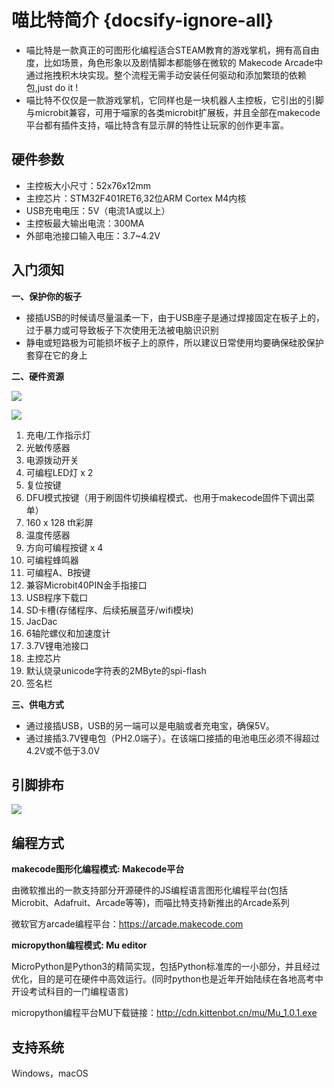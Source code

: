 # 喵比特简介 {docsify-ignore-all}

- 喵比特是一款真正的可图形化编程适合STEAM教育的游戏掌机，拥有高自由度，比如场景，角色形象以及剧情脚本都能够在微软的 Makecode Arcade中通过拖拽积木块实现。整个流程无需手动安装任何驱动和添加繁琐的依赖包,just do it !
- 喵比特不仅仅是一款游戏掌机，它同样也是一块机器人主控板，它引出的引脚与microbit兼容，可用于喵家的各类microbit扩展板，并且全部在makecode平台都有插件支持，喵比特含有显示屏的特性让玩家的创作更丰富。

## 硬件参数

- 主控板大小尺寸：52x76x12mm
- 主控芯片：STM32F401RET6,32位ARM Cortex M4内核
- USB充电电压：5V（电流1A或以上）
- 主控板最大输出电流：300MA
- 外部电池接口输入电压：3.7~4.2V

## 入门须知 

**一、保护你的板子**

- 接插USB的时候请尽量温柔一下，由于USB座子是通过焊接固定在板子上的，过于暴力或可导致板子下次使用无法被电脑识识别  
- 静电或短路极为可能损坏板子上的原件，所以建议日常使用均要确保硅胶保护套穿在它的身上  

**二、硬件资源**
  
![](https://s2.ax1x.com/2019/01/26/knIGbd.png)

![](https://s2.ax1x.com/2019/01/26/knId8f.png)

1. 充电/工作指示灯
2. 光敏传感器
3. 电源拨动开关
4. 可编程LED灯 x 2
5. 复位按键
6. DFU模式按键（用于刷固件切换编程模式、也用于makecode固件下调出菜单）
7. 160 x 128 tft彩屏
8. 温度传感器
9. 方向可编程按键 x 4
10. 可编程蜂鸣器
11. 可编程A、B按键
12. 兼容Microbit40PIN金手指接口
13. USB程序下载口
14. SD卡槽(存储程序、后续拓展蓝牙/wifi模块)
15. JacDac
16. 6轴陀螺仪和加速度计
17. 3.7V锂电池接口
18. 主控芯片
19. 默认烧录unicode字符表的2MByte的spi-flash
20. 签名栏

**三、供电方式**  

- 通过接插USB，USB的另一端可以是电脑或者充电宝，确保5V。
- 通过接插3.7V锂电包（PH2.0端子）。在该端口接插的电池电压必须不得超过4.2V或不低于3.0V  



## 引脚排布

![](https://s2.ax1x.com/2019/05/24/Vi4gTH.png)


## 编程方式

**makecode图形化编程模式: Makecode平台**  

由微软推出的一款支持部分开源硬件的JS编程语言图形化编程平台(包括Microbit、Adafruit、Arcade等等)，而喵比特支持新推出的Arcade系列  

微软官方arcade编程平台：https://arcade.makecode.com    

**micropython编程模式: Mu editor**  

MicroPython是Python3的精简实现，包括Python标准库的一小部分，并且经过优化，目的是可在硬件中高效运行。(同时python也是近年开始陆续在各地高考中开设考试科目的一门编程语言)  
  
micropython编程平台MU下载链接：http://cdn.kittenbot.cn/mu/Mu_1.0.1.exe


## 支持系统

Windows，macOS



